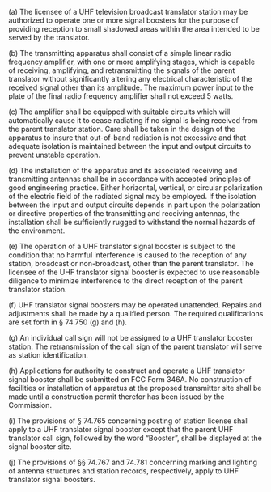(a) The licensee of a UHF television broadcast translator station may be authorized to operate one or more signal boosters for the purpose of providing reception to small shadowed areas within the area intended to be served by the translator.

(b) The transmitting apparatus shall consist of a simple linear radio frequency amplifier, with one or more amplifying stages, which is capable of receiving, amplifying, and retransmitting the signals of the parent translator without significantly altering any electrical characteristic of the received signal other than its amplitude. The maximum power input to the plate of the final radio frequency amplifier shall not exceed 5 watts.

(c) The amplifier shall be equipped with suitable circuits which will automatically cause it to cease radiating if no signal is being received from the parent translator station. Care shall be taken in the design of the apparatus to insure that out-of-band radiation is not excessive and that adequate isolation is maintained between the input and output circuits to prevent unstable operation.

(d) The installation of the apparatus and its associated receiving and transmitting antennas shall be in accordance with accepted principles of good engineering practice. Either horizontal, vertical, or circular polarization of the electric field of the radiated signal may be employed. If the isolation between the input and output circuits depends in part upon the polarization or directive properties of the transmitting and receiving antennas, the installation shall be sufficiently rugged to withstand the normal hazards of the environment.
                                

(e) The operation of a UHF translator signal booster is subject to the condition that no harmful interference is caused to the reception of any station, broadcast or non-broadcast, other than the parent translator. The licensee of the UHF translator signal booster is expected to use reasonable diligence to minimize interference to the direct reception of the parent translator station.

(f) UHF translator signal boosters may be operated unattended. Repairs and adjustments shall be made by a qualified person. The required qualifications are set forth in § 74.750 (g) and (h).

(g) An individual call sign will not be assigned to a UHF translator booster station. The retransmission of the call sign of the parent translator will serve as station identification.

(h) Applications for authority to construct and operate a UHF translator signal booster shall be submitted on FCC Form 346A. No construction of facilities or installation of apparatus at the proposed transmitter site shall be made until a construction permit therefor has been issued by the Commission.

(i) The provisions of § 74.765 concerning posting of station license shall apply to a UHF translator signal booster except that the parent UHF translator call sign, followed by the word “Booster”, shall be displayed at the signal booster site.

(j) The provisions of §§ 74.767 and 74.781 concerning marking and lighting of antenna structures and station records, respectively, apply to UHF translator signal boosters.
                                

